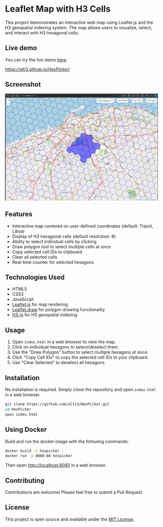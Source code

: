 # Leaflet Map with H3 Cells

This project demonstrates an interactive web map using Leaflet.js and the H3 geospatial indexing system. The map allows users to visualize, select, and interact with H3 hexagonal cells.

## Live demo
You can try the live demo [here](https://alti3.github.io/HexPicker/).

https://alti3.github.io/HexPicker/

## Screenshot
![alt text](image.png)

## Features

- Interactive map centered on user-defined coordinates (default: Tripoli, Libya)
- Display of H3 hexagonal cells (default resolution: 8)
- Ability to select individual cells by clicking
- Draw polygon tool to select multiple cells at once
- Copy selected cell IDs to clipboard
- Clear all selected cells
- Real-time counter for selected hexagons

## Technologies Used

- HTML5
- CSS3
- JavaScript
- [Leaflet.js](https://leafletjs.com/) for map rendering
- [Leaflet.draw](https://leaflet.github.io/Leaflet.draw/docs/leaflet-draw-latest.html) for polygon drawing functionality
- [H3-js](https://github.com/uber/h3-js) for H3 geospatial indexing

## Usage

1. Open `index.html` in a web browser to view the map.
2. Click on individual hexagons to select/deselect them.
3. Use the "Draw Polygon" button to select multiple hexagons at once.
4. Click "Copy Cell IDs" to copy the selected cell IDs to your clipboard.
5. Use "Clear Selected" to deselect all hexagons.

## Installation

No installation is required. Simply clone the repository and open `index.html` in a web browser.

```bash
git clone https://github.com/alti3/HexPicker.git
cd HexPicker
open index.html
```

## Using Docker
Build and run the docker image with the following commands:

```bash
docker build -t hexpicker .
docker run -p 8080:80 hexpicker
```

Then open [http://localhost:8080](http://localhost:8080) in a web browser.

## Contributing

Contributions are welcome! Please feel free to submit a Pull Request.

## License

This project is open source and available under the [MIT License](LICENSE).